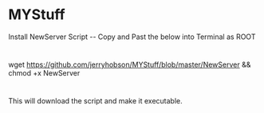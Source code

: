 # MYStuff
Install NewServer Script --
Copy and Past the below into Terminal as ROOT
#
wget https://github.com/jerryhobson/MYStuff/blob/master/NewServer && chmod +x NewServer 
#
This will download the script and make it executable.
